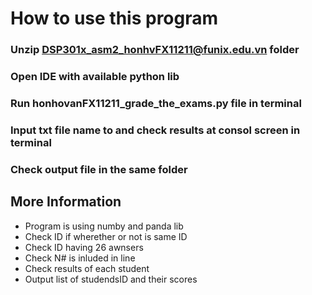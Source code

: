 # How to use this program
### Unzip DSP301x_asm2_honhvFX11211@funix.edu.vn folder 
### Open IDE with available python lib 
### Run honhovanFX11211_grade_the_exams.py file in terminal 
### Input txt file name to and check results at consol screen in terminal 
### Check output file in the same folder 

More Information
----------------

* Program is using numby and panda lib
* Check ID if wherether or not is same ID
* Check ID having 26 awnsers 
* Check N# is inluded in line
* Check results of each student 
* Output list of studendsID and their scores

